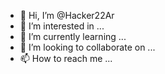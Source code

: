 - 👋 Hi, I’m @Hacker22Ar
- 👀 I’m interested in ...
- 🌱 I’m currently learning ...
- 💞️ I’m looking to collaborate on ...
- 📫 How to reach me ...

<!---
Hacker22Ar/Hacker22Ar is a ✨ special ✨ repository because its `README.md` (this file) appears on your GitHub profile.
You can click the Preview link to take a look at your changes.
--->

